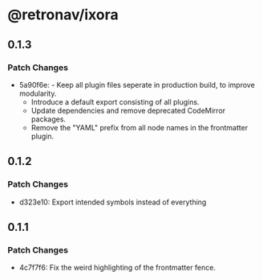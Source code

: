 # @retronav/ixora

## 0.1.3

### Patch Changes

-   5a90f6e: - Keep all plugin files seperate in production build, to improve modularity.
    -   Introduce a default export consisting of all plugins.
    -   Update dependencies and remove deprecated CodeMirror packages.
    -   Remove the "YAML" prefix from all node names in the frontmatter plugin.

## 0.1.2

### Patch Changes

-   d323e10: Export intended symbols instead of everything

## 0.1.1

### Patch Changes

-   4c7f7f6: Fix the weird highlighting of the frontmatter fence.
